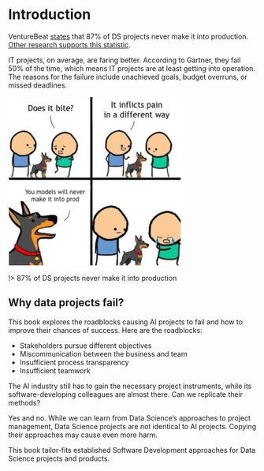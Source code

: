 # Introduction

VentureBeat [states](https://venturebeat.com/2019/07/19/why-do-87-of-data-science-projects-never-make-it-into-production/) that 87% of DS projects never make it into production. [Other research supports this statistic](https://designingforanalytics.com/resources/failure-rates-for-analytics-bi-iot-and-big-data-projects-85-yikes/).

IT projects, on average, are faring better. According to Gartner, they fail 50% of the time, which means IT projects are at least getting into operation. The reasons for the failure include unachieved goals, budget overruns, or missed deadlines.

![](_images/never2prod.png)

!> 87% of DS projects never make it into production

## Why data projects fail?

This book explores the roadblocks causing AI projects to fail and how to improve their chances of success. Here are the roadblocks:  

* Stakeholders pursue different objectives
* Miscommunication between the business and team
* Insufficient process transparency
* Insufficient teamwork

The AI industry still has to gain the necessary project instruments, while its software-developing colleagues are almost there. Can we replicate their methods?  

Yes and no. While we can learn from Data Science’s approaches to project management, Data Science projects are not identical to AI projects. Copying their approaches may cause even more harm.

This book tailor-fits established Software Development approaches for Data Science projects and products.
